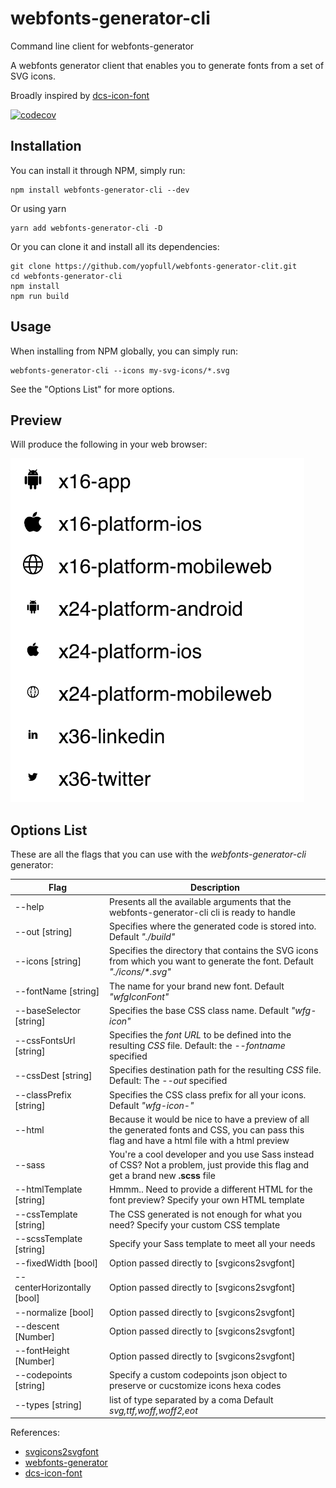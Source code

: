 # webfonts-generator-cli
Command line client for webfonts-generator

A webfonts generator client that enables you to generate fonts from a set of SVG icons.

Broadly inspired by [dcs-icon-font](https://github.com/Exictos-DCS/dcs-icon-font)

[![codecov](https://codecov.io/gh/yopfull/webfonts-generator-cli/branch/master/graph/badge.svg)](https://codecov.io/gh/yopfull/webfonts-generator-cli)

## Installation

You can install it through NPM, simply run:

```
npm install webfonts-generator-cli --dev
```

Or using yarn

```
yarn add webfonts-generator-cli -D
```

Or you can clone it and install all its dependencies:
```
git clone https://github.com/yopfull/webfonts-generator-clit.git
cd webfonts-generator-cli
npm install
npm run build
```

## Usage

When installing from NPM globally, you can simply run:

```
webfonts-generator-cli --icons my-svg-icons/*.svg
```

See the "Options List" for more options.

## Preview

Will produce the following in your web browser:

![icons-preview](./demo/preview.png)

## Options List

These are all the flags that you can use with the *webfonts-generator-cli* generator:

| Flag                        | Description
| -----------------------     |-------------
| --help                      | Presents all the available arguments that the webfonts-generator-cli cli is ready to handle
| --out [string]              | Specifies where the generated code is stored into. Default *"./build"*
| --icons [string]            | Specifies the directory that contains the SVG icons from which you want to generate the font. Default *"./icons/&#42;.svg"*
| --fontName [string]         | The name for your brand new font. Default *"wfgIconFont"*
| --baseSelector [string]     | Specifies the base CSS class name. Default *"wfg-icon"*
| --cssFontsUrl [string]      | Specifies the *font URL* to be defined into the resulting *CSS* file. Default: the *--fontname* specified
| --cssDest [string]          | Specifies destination path for the resulting *CSS* file. Default: The *--out* specified
| --classPrefix [string]       | Specifies the CSS class prefix for all your icons. Default *"wfg-icon-"*
| --html                      | Because it would be nice to have a preview of all the generated fonts and CSS, you can pass this flag and have a html file with a html preview
| --sass                      | You're a cool developer and you use Sass instead of CSS? Not a problem, just provide this flag and get a brand new **.scss** file
| --htmlTemplate [string]     | Hmmm.. Need to provide a different HTML for the font preview? Specify your own HTML template
| --cssTemplate [string]      | The CSS generated is not enough for what you need? Specify your custom CSS template
| --scssTemplate [string]     | Specify your Sass template to meet all your needs
| --fixedWidth [bool]          | Option passed directly to [svgicons2svgfont]
| --centerHorizontally [bool] | Option passed directly to [svgicons2svgfont]
| --normalize [bool]          | Option passed directly to [svgicons2svgfont]
| --descent [Number]          | Option passed directly to [svgicons2svgfont]
| --fontHeight [Number]       | Option passed directly to [svgicons2svgfont]
| --codepoints [string]       | Specify a custom codepoints json object to preserve or cucstomize icons hexa codes
| --types [string]            | list of type separated by a coma  Default *svg,ttf,woff,woff2,eot*

References:

* [svgicons2svgfont](https://github.com/nfroidure/svgicons2svgfont)
* [webfonts-generator](https://github.com/sunflowerdeath/webfonts-generator)
* [dcs-icon-font](https://github.com/Exictos-DCS/dcs-icon-font)
